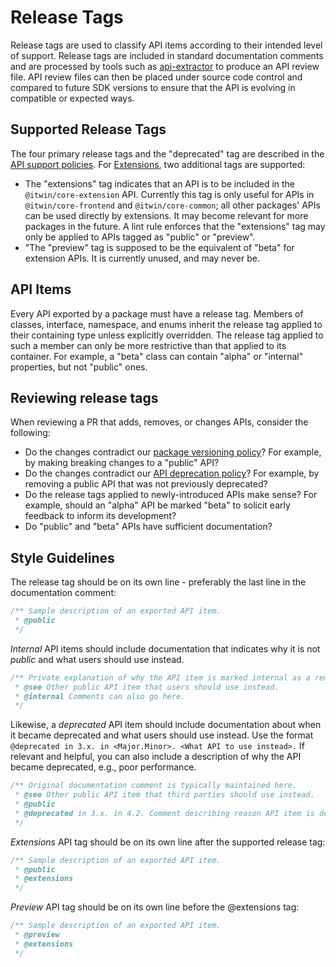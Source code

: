 # Release Tags

Release tags are used to classify API items according to their intended level of support.
Release tags are included in standard documentation comments and are processed by tools such as [api-extractor](https://api-extractor.com/) to produce an API review file.
API review files can then be placed under source code control and compared to future SDK versions to ensure that the API is evolving in compatible or expected ways.

## Supported Release Tags

The four primary release tags and the "deprecated" tag are described in the [API support policies](../api-support-policies.md). For [Extensions](../frontend/Extensions.md), two additional tags are supported:

- The "extensions" tag indicates that an API is to be included in the `@itwin/core-extension` API. Currently this tag is only useful for APIs in `@itwin/core-frontend` and `@itwin/core-common`; all other packages' APIs can be used directly by extensions. It may become relevant for more packages in the future. A lint rule enforces that the "extensions" tag may only be applied to APIs tagged as "public" or "preview".
- "The "preview" tag is supposed to be the equivalent of "beta" for extension APIs. It is currently unused, and may never be.

## API Items

Every API exported by a package must have a release tag.
Members of classes, interface, namespace, and enums inherit the release tag applied to their containing type unless explicitly overridden.
The release tag applied to such a member can only be more restrictive than that applied to its container. For example, a "beta" class can contain "alpha" or "internal" properties, but not "public" ones.

## Reviewing release tags

When reviewing a PR that adds, removes, or changes APIs, consider the following:

- Do the changes contradict our [package versioning policy](../api-support-policies.md#package-versioning-policy)? For example, by making breaking changes to a "public" API?
- Do the changes contradict our [API deprecation policy](../api-support-policies.md#api-deprecation-policy)? For example, by removing a public API that was not previously deprecated?
- Do the release tags applied to newly-introduced APIs make sense? For example, should an "alpha" API be marked "beta" to solicit early feedback to inform its development?
- Do "public" and "beta" APIs have sufficient documentation?

## Style Guidelines

The release tag should be on its own line - preferably the last line in the documentation comment:

```ts
/** Sample description of an exported API item.
 * @public
 */
```

*Internal* API items should include documentation that indicates why it is not *public* and what users should use instead.

```ts
/** Private explanation of why the API item is marked internal as a reminder to the maintainer or notice to someone perusing the source code.
 * @see Other public API item that users should use instead.
 * @internal Comments can also go here.
 */
```

Likewise, a *deprecated* API item should include documentation about when it became deprecated and what users should use instead.
Use the format `@deprecated in 3.x. in <Major.Minor>. <What API to use instead>.`
If relevant and helpful, you can also include a description of why the API became deprecated, e.g., poor performance.

```ts
/** Original documentation comment is typically maintained here.
 * @see Other public API item that third parties should use instead.
 * @public
 * @deprecated in 3.x. in 4.2. Comment describing reason API item is deprecated and what should be used instead.
 */
```

*Extensions* API tag should be on its own line after the supported release tag:

```ts
/** Sample description of an exported API item.
 * @public
 * @extensions
 */
```

*Preview* API tag should be on its own line before the @extensions tag:

```ts
/** Sample description of an exported API item.
 * @preview
 * @extensions
 */
```

